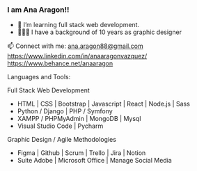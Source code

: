 ### I am Ana Aragon!!

- 🌱 I’m learning full stack web development. 
- 👩🏻‍💻 I have a background of 10 years as graphic designer

📫 Connect with me: ana.aragon88@gmail.com
    https://www.linkedin.com/in/anaaragonvazquez/
    https://www.behance.net/anaaragon

Languages and Tools:

Full Stack Web Development
- HTML | CSS | Bootstrap | Javascript | React | Node.js | Sass
- Python / Django | PHP / Symfony
- XAMPP / PHPMyAdmin | MongoDB | Mysql
- Visual Studio Code | Pycharm

Graphic Design / Agile Methodologies

- Figma | Github | Scrum | Trello | Jira | Notion
- Suite Adobe | Microsoft Office | Manage Social Media

